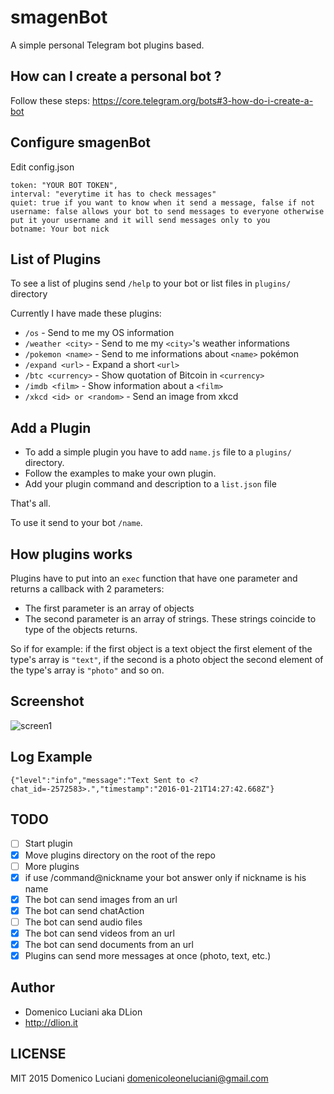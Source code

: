 # smagenBot
A simple personal Telegram bot plugins based.

## How can I create a personal bot ?
Follow these steps: https://core.telegram.org/bots#3-how-do-i-create-a-bot

## Configure smagenBot
Edit config.json
```
token: "YOUR BOT TOKEN",
interval: "everytime it has to check messages"
quiet: true if you want to know when it send a message, false if not
username: false allows your bot to send messages to everyone otherwise put it your username and it will send messages only to you
botname: Your bot nick
```

## List of Plugins
To see a list of plugins send `/help` to your bot or list files in `plugins/` directory

Currently I have made these plugins:
* `/os` - Send to me my OS information
* `/weather <city>` - Send to me my `<city>`'s weather informations
* `/pokemon <name>` - Send to me informations about `<name>` pokémon
* `/expand <url>` - Expand a short `<url>`
* `/btc <currency>` - Show quotation of Bitcoin in `<currency>`
* `/imdb <film>` - Show information about a `<film>`
* `/xkcd <id> or <random>` - Send an image from xkcd

## Add a Plugin
* To add a simple plugin you have to add `name.js` file to a `plugins/` directory.
* Follow the examples to make your own plugin.
* Add your plugin command and description to a `list.json` file

That's all.

To use it send to your bot `/name`.

## How plugins works
Plugins have to put into an `exec` function that have one parameter and returns a callback with 2 parameters:
* The first parameter is an array of objects
* The second parameter is an array of strings. These strings coincide to type of the objects returns.

So if for example: if the first object is a text object the first element of the type's array is `"text"`, if the second is a photo object the second element of the type's array is `"photo"` and so on.

## Screenshot
![screen1](http://i.imgur.com/ZM2MzKa.png)

## Log Example
```
{"level":"info","message":"Text Sent to <?chat_id=-2572583>.","timestamp":"2016-01-21T14:27:42.668Z"}
```

## TODO
- [ ] Start plugin
- [x] Move plugins directory on the root of the repo
- [ ] More plugins
- [x] if use /command@nickname your bot answer only if nickname is his name
- [x] The bot can send images from an url
- [x] The bot can send chatAction
- [ ] The bot can send audio files
- [x] The bot can send videos from an url
- [x] The bot can send documents from an url
- [x] Plugins can send more messages at once (photo, text, etc.)

## Author
* Domenico Luciani aka DLion
* http://dlion.it

## LICENSE
MIT 2015 Domenico Luciani domenicoleoneluciani@gmail.com
